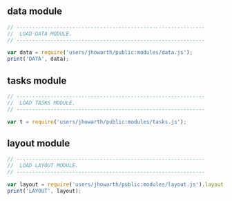 ## data module 

```js
// -------------------------------------------------------------
//  LOAD DATA MODULE. 
// -------------------------------------------------------------

var data = require('users/jhowarth/public:modules/data.js');       
print('DATA', data);
```

## tasks module    

```js
// -------------------------------------------------------------
//  LOAD TASKS MODULE. 
// -------------------------------------------------------------

var t = require('users/jhowarth/public:modules/tasks.js');

```

## layout module  

```js
// -------------------------------------------------------------
//  LOAD LAYOUT MODULE. 
// -------------------------------------------------------------

var layout = require('users/jhowarth/public:modules/layout.js').layout;
print('LAYOUT', layout);

```

[load-data-module]: ../methods/load-modules.md#data-module 
[load-task-module]: ../methods/load-modules.md#tasks-module  
